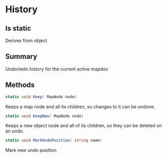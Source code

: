 # History

## Is static
Derives from object

## Summary

Undo/redo history for the current active mapdoc
## Methods

```c#
static void Keep( MapNode node) 
```
Keeps a map node and all its children, so changes to it can be undone.
```c#
static void KeepNew( MapNode node) 
```
Keeps a new object node and all of its children, so they can be deleted on an undo.
```c#
static void MarkUndoPosition( string name) 
```
Mark new undo position
